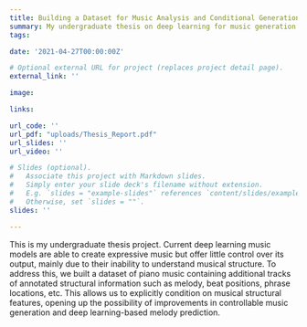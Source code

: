```yaml
---
title: Building a Dataset for Music Analysis and Conditional Generation
summary: My undergraduate thesis on deep learning for music generation and analysis. 
tags:

date: '2021-04-27T00:00:00Z'

# Optional external URL for project (replaces project detail page).
external_link: ''

image:

links:

url_code: ''
url_pdf: "uploads/Thesis_Report.pdf" 
url_slides: ''
url_video: ''

# Slides (optional).
#   Associate this project with Markdown slides.
#   Simply enter your slide deck's filename without extension.
#   E.g. `slides = "example-slides"` references `content/slides/example-slides.md`.
#   Otherwise, set `slides = ""`.
slides: ''

---
```


This is my undergraduate thesis project. Current deep learning music models are able to create expressive music but offer little control over its output, mainly due to their inability to understand musical structure. To address this, we built a dataset of piano music containing additional tracks of annotated structural information such as melody, beat positions, phrase locations, etc. This allows us to explicitly condition on musical structural features, opening up the possibility of improvements in controllable music generation and deep learning-based melody prediction.
